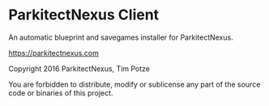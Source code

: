 # ParkitectNexus Client
An automatic blueprint and savegames installer for ParkitectNexus.

https://parkitectnexus.com


Copyright 2016 ParkitectNexus, Tim Potze

You are forbidden to distribute, modify or sublicense any part of the source code or binaries of this project.
